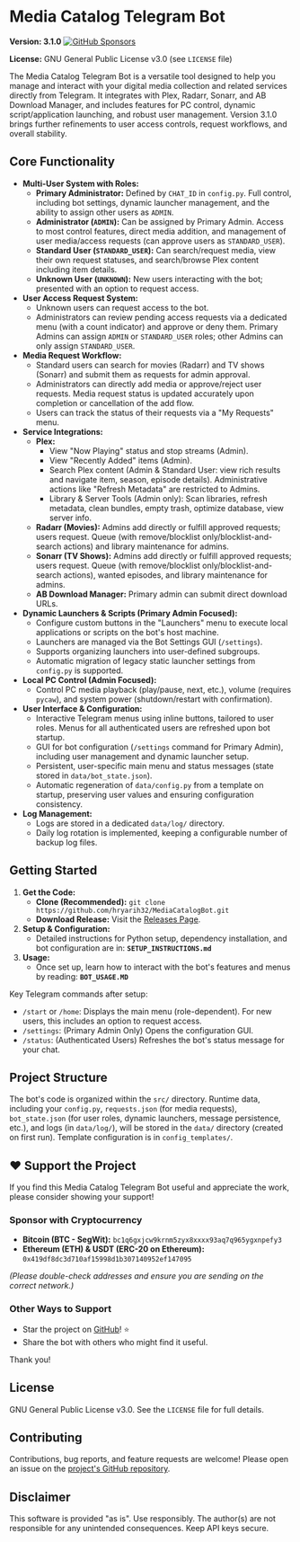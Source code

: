 # Media Catalog Telegram Bot

**Version: 3.1.0**
[![GitHub Sponsors](https://img.shields.io/github/sponsors/hryarih32?style=social&label=Sponsor%20Project)](https://github.com/hryarih32/MediaCatalogBot#️-support-the-project)

**License:** GNU General Public License v3.0 (see `LICENSE` file)

The Media Catalog Telegram Bot is a versatile tool designed to help you manage and interact with your digital media collection and related services directly from Telegram. It integrates with Plex, Radarr, Sonarr, and AB Download Manager, and includes features for PC control, dynamic script/application launching, and robust user management. Version 3.1.0 brings further refinements to user access controls, request workflows, and overall stability.

## Core Functionality

*   **Multi-User System with Roles:**
    *   **Primary Administrator:** Defined by `CHAT_ID` in `config.py`. Full control, including bot settings, dynamic launcher management, and the ability to assign other users as `ADMIN`.
    *   **Administrator (`ADMIN`):** Can be assigned by Primary Admin. Access to most control features, direct media addition, and management of user media/access requests (can approve users as `STANDARD_USER`).
    *   **Standard User (`STANDARD_USER`):** Can search/request media, view their own request statuses, and search/browse Plex content including item details.
    *   **Unknown User (`UNKNOWN`):** New users interacting with the bot; presented with an option to request access.
*   **User Access Request System:**
    *   Unknown users can request access to the bot.
    *   Administrators can review pending access requests via a dedicated menu (with a count indicator) and approve or deny them. Primary Admins can assign `ADMIN` or `STANDARD_USER` roles; other Admins can only assign `STANDARD_USER`.
*   **Media Request Workflow:**
    *   Standard users can search for movies (Radarr) and TV shows (Sonarr) and submit them as requests for admin approval.
    *   Administrators can directly add media or approve/reject user requests. Media request status is updated accurately upon completion or cancellation of the add flow.
    *   Users can track the status of their requests via a "My Requests" menu.
*   **Service Integrations:**
    *   **Plex:**
        *   View "Now Playing" status and stop streams (Admin).
        *   View "Recently Added" items (Admin).
        *   Search Plex content (Admin & Standard User: view rich results and navigate item, season, episode details). Administrative actions like "Refresh Metadata" are restricted to Admins.
        *   Library & Server Tools (Admin only): Scan libraries, refresh metadata, clean bundles, empty trash, optimize database, view server info.
    *   **Radarr (Movies):** Admins add directly or fulfill approved requests; users request. Queue (with remove/blocklist only/blocklist-and-search actions) and library maintenance for admins.
    *   **Sonarr (TV Shows):** Admins add directly or fulfill approved requests; users request. Queue (with remove/blocklist only/blocklist-and-search actions), wanted episodes, and library maintenance for admins.
    *   **AB Download Manager:** Primary admin can submit direct download URLs.
*   **Dynamic Launchers & Scripts (Primary Admin Focused):**
    *   Configure custom buttons in the "Launchers" menu to execute local applications or scripts on the bot's host machine.
    *   Launchers are managed via the Bot Settings GUI (`/settings`).
    *   Supports organizing launchers into user-defined subgroups.
    *   Automatic migration of legacy static launcher settings from `config.py` is supported.
*   **Local PC Control (Admin Focused):**
    *   Control PC media playback (play/pause, next, etc.), volume (requires `pycaw`), and system power (shutdown/restart with confirmation).
*   **User Interface & Configuration:**
    *   Interactive Telegram menus using inline buttons, tailored to user roles. Menus for all authenticated users are refreshed upon bot startup.
    *   GUI for bot configuration (`/settings` command for Primary Admin), including user management and dynamic launcher setup.
    *   Persistent, user-specific main menu and status messages (state stored in `data/bot_state.json`).
    *   Automatic regeneration of `data/config.py` from a template on startup, preserving user values and ensuring configuration consistency.
*   **Log Management:**
    *   Logs are stored in a dedicated `data/log/` directory.
    *   Daily log rotation is implemented, keeping a configurable number of backup log files.

## Getting Started

1.  **Get the Code:**
    *   **Clone (Recommended):** `git clone https://github.com/hryarih32/MediaCatalogBot.git`
    *   **Download Release:** Visit the [Releases Page](https://github.com/hryarih32/MediaCatalogBot/releases).
2.  **Setup & Configuration:**
    *   Detailed instructions for Python setup, dependency installation, and bot configuration are in:
        **`SETUP_INSTRUCTIONS.md`**
3.  **Usage:**
    *   Once set up, learn how to interact with the bot's features and menus by reading:
        **`BOT_USAGE.MD`**

Key Telegram commands after setup:
*   `/start` or `/home`: Displays the main menu (role-dependent). For new users, this includes an option to request access.
*   `/settings`: (Primary Admin Only) Opens the configuration GUI.
*   `/status`: (Authenticated Users) Refreshes the bot's status message for your chat.

## Project Structure

The bot's code is organized within the `src/` directory. Runtime data, including your `config.py`, `requests.json` (for media requests), `bot_state.json` (for user roles, dynamic launchers, message persistence, etc.), and logs (in `data/log/`), will be stored in the `data/` directory (created on first run). Template configuration is in `config_templates/`.

## ❤️ Support the Project

If you find this Media Catalog Telegram Bot useful and appreciate the work, please consider showing your support!

### Sponsor with Cryptocurrency

*   **Bitcoin (BTC - SegWit):**
    `bc1q6gxjcw9krnm5zyx8xxxx93aq7q965ygxnpefy3`
*   **Ethereum (ETH) & USDT (ERC-20 on Ethereum):**
    `0x419df8dc3d710af15998d1b307140952ef147095`

*(Please double-check addresses and ensure you are sending on the correct network.)*

### Other Ways to Support
*   Star the project on [GitHub](https://github.com/hryarih32/MediaCatalogBot)! ⭐
*   Share the bot with others who might find it useful.

Thank you!

## License

GNU General Public License v3.0. See the `LICENSE` file for full details.

## Contributing

Contributions, bug reports, and feature requests are welcome! Please open an issue on the [project's GitHub repository](https://github.com/hryarih32/MediaCatalogBot/issues).

## Disclaimer

This software is provided "as is". Use responsibly. The author(s) are not responsible for any unintended consequences. Keep API keys secure.